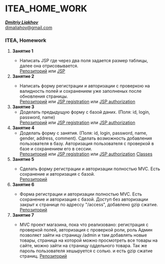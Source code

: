 # ITEA_HOME_WORK
[_**Dmitriy Liakhov**_](https://www.linkedin.com/in/dmitiy-liakhov-82388a183/)<br>
[dimaliahov@gmail.com](mailto:dimaliahov@gmail.com)


<h3>ITEA, Homework</h3>

<ol>
<li><strong>Занятие 1</strong></li>
    <ul>
        <li>
            <a>Написать JSP где через два поля задается размер таблицы, далее она отрисовывается.<br></a>
            <a href="https://github.com/LiakhovDmitriy/home_work_itea">Репозиторий</a><a> или </a>
            <a href="https://github.com/LiakhovDmitriy/home_work_itea/blob/master/web/index.jsp">JSP<a/>
        </li>
    </ul>
</li>
<li><strong>Занятие 2</strong></li>
    <ul>
        <li>
            <a>Написать форму регистрации и авторизации с проверкою на валидность полей и сохранением уже заполненых после обновления страницы. <br></a>
            <a href="https://github.com/LiakhovDmitriy/home_work_itea_02">Репозиторий</a><a> или </a>
            <a href="https://github.com/LiakhovDmitriy/home_work_itea_02/blob/master/web/registration.jsp">JSP registration<a/><a> или </a>
                <a href="https://github.com/LiakhovDmitriy/home_work_itea_02/blob/master/web/authorization.jsp">JSP authorization<a/>
        </li>
    </ul>
</li>
<li><strong>Занятие 3</strong>
    <ul>
        <li>
            <a>Доделать предыдущую форму с базой даних. (Поля: id, login, password, name)<br></a>
            <a href="https://github.com/LiakhovDmitriy/home_work_itea_03">Репозиторий</a><a> или </a>
            <a href="https://github.com/LiakhovDmitriy/home_work_itea_03/blob/master/web/registration.jsp">JSP registration<a/><a> или </a>
            <a href="https://github.com/LiakhovDmitriy/home_work_itea_03/blob/master/web/authorization.jsp">JSP authorization<a/>
        </li>
    </ul>
</li>
<li><strong>Занятие 4</strong>
    <ul>
        <li>
            <a>Доделать форму с занятия. (Поля: id, login, password, name, gender, address, comment). Сделать возможность добавления пользователя в базу. Авторизация пользователя с проверкой в базе и сохранением его в сессии.<br></a>
            <a href="https://github.com/LiakhovDmitriy/home_work_itea_04">Репозиторий</a><a> или </a>
            <a href="https://github.com/LiakhovDmitriy/home_work_itea_04/blob/master/web/registration.jsp">JSP registration<a/><a> или </a>
            <a href="https://github.com/LiakhovDmitriy/home_work_itea_04/blob/master/web/authorization.jsp">JSP authorization<a/>
            <a href="https://github.com/LiakhovDmitriy/home_work_itea_04/tree/master/src/main/java/liachov">Classes<a/>
        </li>
    </ul>
</li>
            <li><strong>Занятие 5</strong></li>
        <ul>
        <li>
            <a>Сделать форму регистрации и авторизации полностью MVC. Есть сохранение и авторизация с базой.  <br></a>
            <a href="https://github.com/LiakhovDmitriy/home_work_itea_05">Репозиторий</a>
        </li>
    </ul>
</li>
    </li>
            <li><strong>Занятие 6</strong></li>
        <ul>
        <li>
            <a>Форма регистрации и авторизации полностью MVC. Есть сохранение и авторизация с базой. Доступ без авторизации закрыт к странице по адрессу "/access", добавлено gzip сжатие.<br></a>
            <a href="https://github.com/LiakhovDmitriy/home_work_itea_06">Репозиторий</a>
        </li>
    </ul>
</li>
    <li><strong>Занятие 7</strong></li>
        <ul>
        <li>
            <a>MVC проект магазина, пока что реализовано: регистрация с проверкой полей, авторизация с проверкой роли, роль Админ позволяєт зайти на страницу /admin и там добавлять новые товары, страница на которой можно просмотреть все товары на сайте, можно зайти на страницу оддельного товара. Так же пароль пользователя хешыруется с солью. и есть gzip сжатие страниц.
            <a href="https://github.com/LiakhovDmitriy/home_work_itea_07">Репозиторий</a>
        </li>
    </ul>
</li>
        </ol>

